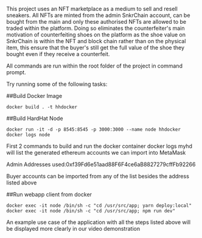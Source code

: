 This project uses an NFT marketplace as a medium to sell and resell sneakers. All NFTs are minted from the admin SnkrChain account, can be bought from the main and only these authorised NFTs are allowed to be traded within the platform. 
Doing so eliminates the counterfeiter's main motivation of counterfeiting shoes on the platform as the shoe value on SnkrChain is within the NFT and block chain rather than on the physical item, this ensure that the buyer's still get the full value of the shoe they bought even if they receive a counterfeit.

All commands are run within the root folder of the project in command prompt.

Try running some of the following tasks:

##Build Docker Image
```Build Docker Image
docker build . -t hhdocker
```

##Build HardHat Node
```Build HardHat Node
docker run -it -d -p 8545:8545 -p 3000:3000 --name node hhdocker
docker logs node
```
First 2 commands to build and run the docker container
docker logs myhd will list the generated ethereum accounts we can import into MetaMask

Admin Addresses used:0xf39Fd6e51aad88F6F4ce6aB8827279cffFb92266

Buyer accounts can be imported from any of the list besides the address listed above

##Run webapp client from docker
```Run web client
docker exec -it node /bin/sh -c "cd /usr/src/app; yarn deploy:local"
docker exec -it node /bin/sh -c "cd /usr/src/app; npm run dev"
```


An example use case of the application with all the steps listed above will be displayed more clearly in our video demonstration
